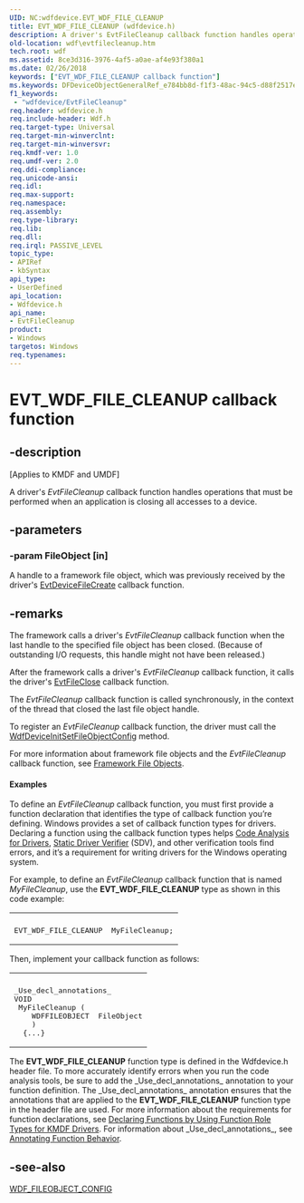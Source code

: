 ```yaml
---
UID: NC:wdfdevice.EVT_WDF_FILE_CLEANUP
title: EVT_WDF_FILE_CLEANUP (wdfdevice.h)
description: A driver's EvtFileCleanup callback function handles operations that must be performed when an application is closing all accesses to a device.
old-location: wdf\evtfilecleanup.htm
tech.root: wdf
ms.assetid: 8ce3d316-3976-4af5-a0ae-af4e93f380a1
ms.date: 02/26/2018
keywords: ["EVT_WDF_FILE_CLEANUP callback function"]
ms.keywords: DFDeviceObjectGeneralRef_e784bb8d-f1f3-48ac-94c5-d88f2517efd1.xml, EVT_WDF_FILE_CLEANUP, EVT_WDF_FILE_CLEANUP callback, EvtFileCleanup, EvtFileCleanup callback function, kmdf.evtfilecleanup, wdf.evtfilecleanup, wdfdevice/EvtFileCleanup
f1_keywords:
 - "wdfdevice/EvtFileCleanup"
req.header: wdfdevice.h
req.include-header: Wdf.h
req.target-type: Universal
req.target-min-winverclnt: 
req.target-min-winversvr: 
req.kmdf-ver: 1.0
req.umdf-ver: 2.0
req.ddi-compliance: 
req.unicode-ansi: 
req.idl: 
req.max-support: 
req.namespace: 
req.assembly: 
req.type-library: 
req.lib: 
req.dll: 
req.irql: PASSIVE_LEVEL
topic_type:
- APIRef
- kbSyntax
api_type:
- UserDefined
api_location:
- Wdfdevice.h
api_name:
- EvtFileCleanup
product:
- Windows
targetos: Windows
req.typenames: 
---
```


# EVT_WDF_FILE_CLEANUP callback function


## -description


<p class="CCE_Message">[Applies to KMDF and UMDF]</p>

A driver's <i>EvtFileCleanup</i> callback function handles operations that must be performed when an application is closing all accesses to a device.


## -parameters




### -param FileObject [in]

A handle to a framework file object, which was previously received by the driver's <a href="https://docs.microsoft.com/windows-hardware/drivers/ddi/wdfdevice/nc-wdfdevice-evt_wdf_device_file_create">EvtDeviceFileCreate</a> callback function.


## -remarks



The framework calls a driver's <i>EvtFileCleanup</i> callback function when the last handle to the specified file object has been closed. (Because of outstanding I/O requests, this handle might not have been released.) 

After the framework calls a driver's <i>EvtFileCleanup</i> callback function, it calls the driver's <a href="https://docs.microsoft.com/windows-hardware/drivers/ddi/wdfdevice/nc-wdfdevice-evt_wdf_file_close">EvtFileClose</a> callback function.

The <i>EvtFileCleanup</i> callback function is called synchronously, in the context of the thread that closed the last file object handle. 

To register an <i>EvtFileCleanup</i> callback function, the driver must call the <a href="https://docs.microsoft.com/windows-hardware/drivers/ddi/wdfdevice/nf-wdfdevice-wdfdeviceinitsetfileobjectconfig">WdfDeviceInitSetFileObjectConfig</a> method.

For more information about framework file objects and the <i>EvtFileCleanup</i> callback function, see <a href="https://docs.microsoft.com/windows-hardware/drivers/wdf/framework-file-objects">Framework File Objects</a>.


#### Examples

To define an <i>EvtFileCleanup</i> callback function, you must first provide a function declaration that identifies the type of callback function you’re defining. Windows provides a set of callback function types for drivers. Declaring a function using the callback function types helps <a href="https://docs.microsoft.com/windows-hardware/drivers/devtest/code-analysis-for-drivers">Code Analysis for Drivers</a>, <a href="https://docs.microsoft.com/windows-hardware/drivers/devtest/static-driver-verifier">Static Driver Verifier</a> (SDV), and other verification tools find errors, and it’s a requirement for writing drivers for the Windows operating system.

For example, to define an <i>EvtFileCleanup</i> callback function that is named <i>MyFileCleanup</i>, use the <b>EVT_WDF_FILE_CLEANUP</b> type as shown in this code example:

<div class="code"><span codelanguage=""><table>
<tr>
<th></th>
</tr>
<tr>
<td>
<pre>EVT_WDF_FILE_CLEANUP  MyFileCleanup;</pre>
</td>
</tr>
</table></span></div>
Then, implement your callback function as follows:

<div class="code"><span codelanguage=""><table>
<tr>
<th></th>
</tr>
<tr>
<td>
<pre>_Use_decl_annotations_
VOID
 MyFileCleanup (
    WDFFILEOBJECT  FileObject
    )
  {...}</pre>
</td>
</tr>
</table></span></div>
The <b>EVT_WDF_FILE_CLEANUP</b> function type is defined in the Wdfdevice.h header file. To more accurately identify errors when you run the code analysis tools, be sure to add the _Use_decl_annotations_ annotation to your function definition. The _Use_decl_annotations_ annotation ensures that the annotations that are applied to the <b>EVT_WDF_FILE_CLEANUP</b> function type in the header file are used. For more information about the requirements for function declarations, see <a href="https://docs.microsoft.com/windows-hardware/drivers/devtest/declaring-functions-by-using-function-role-types-for-kmdf-drivers">Declaring Functions by Using Function Role Types for KMDF Drivers</a>. For information about _Use_decl_annotations_, see <a href="https://docs.microsoft.com/visualstudio/code-quality/annotating-function-behavior?view=vs-2015">Annotating Function Behavior</a>.




## -see-also




<a href="https://docs.microsoft.com/windows-hardware/drivers/ddi/wdfdevice/ns-wdfdevice-_wdf_fileobject_config">WDF_FILEOBJECT_CONFIG</a>
 

 

